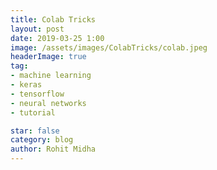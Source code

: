 ```yaml
---
title: Colab Tricks
layout: post
date: 2019-03-25 1:00
image: /assets/images/ColabTricks/colab.jpeg
headerImage: true
tag:
- machine learning
- keras
- tensorflow
- neural networks
- tutorial

star: false
category: blog
author: Rohit Midha
---
```

